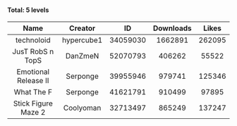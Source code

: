 #### Total: 5 levels

| Name | Creator | ID | Downloads | Likes |
|:---:|:---:|:---:|:---:|:---:|
| technoloid | hypercube1 | 34059030 | 1662891 | 262095
| JusT RobS n TopS | DanZmeN | 52070793 | 406262 | 55522
| Emotional Release II | Serponge | 39955946 | 979741 | 125346
| What The F | Serponge | 41621791 | 910499 | 97895
| Stick Figure Maze 2 | Coolyoman | 32713497 | 865249 | 137247
